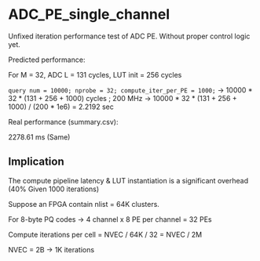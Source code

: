 # ADC_PE_single_channel

Unfixed iteration performance test of ADC PE. Without proper control logic yet.

Predicted performance:

For M = 32, ADC L = 131 cycles, LUT init = 256 cycles

`query num = 10000; nprobe = 32; compute_iter_per_PE = 1000;` -> 10000 * 32 * (131 + 256 + 1000) cycles ; 200 MHz -> 10000 * 32 * (131 + 256 + 1000) / (200 * 1e6) = 2.2192 sec

Real performance (summary.csv):

2278.61 ms (Same)

## Implication

The compute pipeline latency \& LUT instantiation is a significant overhead (40\% Given 1000 iterations)

Suppose an FPGA contain nlist = 64K clusters. 

For 8-byte PQ codes -> 4 channel x 8 PE per channel = 32 PEs

Compute iterations per cell = NVEC / 64K / 32 = NVEC / 2M 

NVEC = 2B -> 1K iterations



